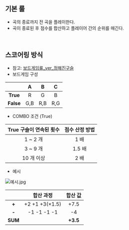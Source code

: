 ## 기본 룰
- 곡의 종료까지 전 곡을 플레이한다.
- 곡이 종료된 후 점수를 합산하고 플레이어 간의 순위를 매긴다.

<br>

## 스코어링 방식
- 참고: [보드게임룰_ver_정해진구슬](https://github.com/moomin-04/YOLO-2018920056/issues/16)
- 보드게임 구성

|           |  A  |  B  |  C  |
|:---------:|:---:|:---:|:---:|
|  **True** |  R  |  G  |  B  |
| **False** | G,B | R,B | R,G |


- COMBO 조건 (True)

| True 구슬이 연속된 횟수 | 점수 산정 방법 |
|:-----------------------:|:--------------:|
|         1 ~ 2 개        |      1 배      |
|         3 ~ 9 개        |     1.5 배     |
|        10 개 이상       |      2 배      |


- 예시

![예시.jpg](https://github.com/moomin-04/YOLO-2018920056/blob/%EC%8A%A4%EC%BD%94%EC%96%B4%EB%A7%81%EB%B0%A9%EB%B2%95_%EC%9C%A0%EC%8A%B9%EB%A6%AC/2018920031%20%EC%9C%A0%EC%8A%B9%EB%A6%AC/181116%20%EC%8A%A4%EC%BD%94%EC%96%B4%EB%A7%81%20%EB%B0%A9%EB%B2%95/%EC%98%88%EC%8B%9C.jpg?raw=true)

|         |    합산 과정   |  합산 값 |
|:-------:|:--------------:|:--------:|
|  **+**  | +2 +1 +3(×1.5) |   +7.5   |
|  **-**  |   -1 -1 -1 -1  |    -4    |
| **SUM** |                | **+3.5** |
